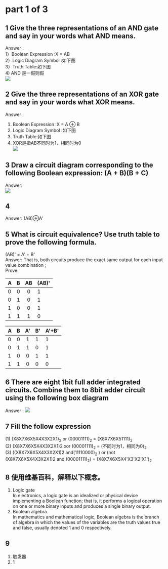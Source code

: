 # part 1  of  3
## 1 Give the three representations of an AND gate and say in your words what AND means.<br>
Answer :<br>
1）Boolean Expression :X = AB <br>
2）Logic Diagram Symbol :如下图 <br>
3）Truth Table:如下图 <br>
4) AND 是一假则假<br>
![](https://github.com/lanruoshengchunxia/swi-homework/raw/gh-pages/images/作业2.jpg)
## 2 Give the three representations of an XOR gate and say in your words what XOR means. <br>
Answer :<br>
1) Boolean Expression :X = A ⊕ B <br>
2) Logic Diagram Symbol :如下图 <br>
3) Truth Table:如下图 <br>
4) XOR是指AB不同时为1，相同时为0<br>
![](https://github.com/lanruoshengchunxia/swi-homework/raw/gh-pages/images/作业3.jpg)
## 3 Draw a circuit diagram corresponding to the following Boolean expression: (A + B)(B + C)<br>
Answer:<br> 
![](https://github.com/lanruoshengchunxia/swi-homework/raw/gh-pages/images/作业1.jpg)<br>
## 4  
Answer: (AB)⊕A'
## 5 What is circuit equivalence? Use truth table to prove the following formula. 
(AB)' = A' + B'<br>
Answer:  That is, both circuits produce the exact same output for each input value combination ;<br>
Prove:<br>

| A      | B    | AB     |(AB)'|
| ------ | ----:| :----: |-----|
| 0      | 0    |   0    |1    |
| 0      | 1    |   0    |1    |
| 1      | 0    |   0    |1    |
| 1      | 1    |   1    |0    |

| A      | B    | A'     |B'   |A'+B'|
| ------ | ----:| :----: |-----|-----|
| 0      | 0    |   1    |1    |1    |
| 0      | 1    |   1    |0    |1    |
| 1      | 0    |   0    |1    |1    |
| 1      | 1    |   0    |0    |0    |

## 6 There are eight 1bit full adder integrated circuits. Combine them to 8bit adder circuit using the following box diagram
Answer :
![](https://github.com/lanruoshengchunxia/swi-homework/raw/gh-pages/images/作业4.jpg)

## 7 Fill the follow expression 
(1)  (X8X7X6X5X4X3X2X1)<sub>2</sub> or (00001111)<sub>2</sub> = (X8X7X6X51111)<sub>2</sub> <br>
(2)  (X8X7X6X5X4X3X2X1)2 xor (00001111)<sub>2</sub> = (不同时为1，相同为0)<sub>2</sub> <br>
(3)  ((X8X7X6X5X4X3X2X1)2 and(11110000)<sub>2</sub> ) or  (not (X8X7X6X5X4X3X2X1)2 and (00001111)<sub>2</sub>)  =  (X8X7X6X5X4'X3'X2'X1')<sub>2</sub><br>

## 8 使用维基百科，解释以下概念。 
1) Logic gate <br>
In electronics, a logic gate is an idealized or physical device implementing a Boolean function; that is, it performs a logical operation on one or more binary inputs and produces a single binary output.
2) Boolean algebra<br>
In mathematics and mathematical logic, Boolean algebra is the branch of algebra in which the values of the variables are the truth values true and false, usually denoted 1 and 0 respectively. 

## 9 
1) 触发器
2) 1

 



